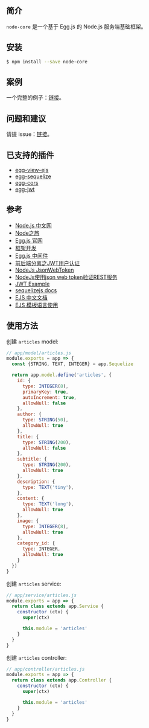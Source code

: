 ## 简介
`node-core` 是一个基于 Egg.js 的 Node.js 服务端基础框架。

## 安装
```bash
$ npm install --save node-core
```

## 案例
一个完整的例子：[链接](https://github.com/zhaotoday/egg.js)。

## 问题和建议
请提 issue：[链接](https://github.com/zhaotoday/node-core/issues)。

## 已支持的插件
- [egg-view-ejs](https://github.com/eggjs/egg-view-ejs)
- [egg-sequelize](https://github.com/eggjs/egg-sequelize)
- [egg-cors](https://github.com/eggjs/egg-cors)
- [egg-jwt](https://github.com/okoala/egg-jwt)

## 参考
- [Node.js 中文网](http://nodejs.cn/)
- [Node之旅](http://www.hunaisong.cn/category/tech-note/node%E4%B9%8B%E6%97%85/)
- [Egg.js 官网](https://eggjs.org/zh-cn/)
- [框架开发](https://eggjs.org/zh-cn/advanced/framework.html)
- [Egg.js 中间件](https://github.com/eggjs/egg/blob/master/docs/source/zh-cn/basics/middleware.md)
- [前后端分离之JWT用户认证](http://lion1ou.win/2017/01/18/)
- [NodeJs JsonWebToken](http://blog.csdn.net/qq_27818541/article/details/53067387)
- [NodeJs使用json web token验证REST服务](http://blog.csdn.net/offbye/article/details/47617367)
- [JWT Example](https://github.com/yin-fan/todoList)
- [sequelizejs docs](http://docs.sequelizejs.com/)
- [EJS 中文文档](https://segmentfault.com/a/1190000004286562)
- [EJS 模板语言使用](https://www.w3cschool.cn/weflow/weflow-ejs.html)

## 使用方法
创建 `articles` model:
```js
// app/model/articles.js
module.exports = app => {
  const {STRING, TEXT, INTEGER} = app.Sequelize

  return app.model.define('articles', {
    id: {
      type: INTEGER(8),
      primaryKey: true,
      autoIncrement: true,
      allowNull: false
    },
    author: {
      type: STRING(50),
      allowNull: true
    },
    title: {
      type: STRING(200),
      allowNull: false
    },
    subtitle: {
      type: STRING(200),
      allowNull: true
    },
    description: {
      type: TEXT('tiny'),
    },
    content: {
      type: TEXT('long'),
      allowNull: true
    },
    image: {
      type: INTEGER(8),
      allowNull: true
    },
    category_id: {
      type: INTEGER,
      allowNull: true
    }
  })
}
```


创建 `articles` service:
```js
// app/service/articles.js
module.exports = app => {
  return class extends app.Service {
    constructor (ctx) {
      super(ctx)

      this.module = 'articles'
    }
  }
}
```

创建 `articles` controller:
```js
// app/controller/articles.js
module.exports = app => {
  return class extends app.Controller {
    constructor (ctx) {
      super(ctx)

      this.module = 'articles'
    }
  }
}
```